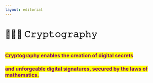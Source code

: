 ```yaml
---
layout: editorial
---
```


# 👩🏽‍💻 𝙲𝚛𝚢𝚙𝚝𝚘𝚐𝚛𝚊𝚙𝚑𝚢

<figure><img src="../../../../../.gitbook/assets/pexels-btgl-♡-19707697.jpg" alt=""><figcaption></figcaption></figure>

### <mark style="color:purple;">Cryptography enables the creation of digital secrets</mark>

### &#x20;             <mark style="color:purple;">and unforgeable digital signatures, secured by the laws of mathematics.</mark>
